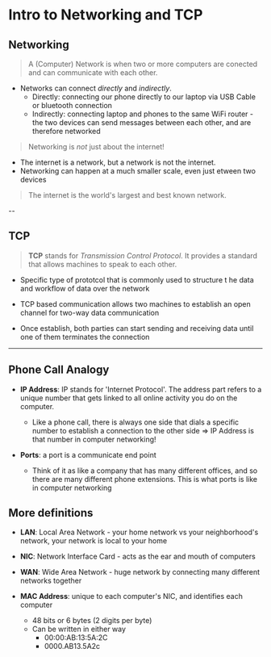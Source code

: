 # Intro to Networking and TCP

## Networking

> A (Computer) Network is when two or more computers are conected and can communicate with each other.

* Networks can connect *directly* and *indirectly*.
  * Directly: connecting our phone directly to our laptop via USB Cable or bluetooth connection
  * Indirectly: connecting laptop and phones to the same WiFi router - the two devices can send messages between each other, and are therefore networked

> Networking is *not* just about the internet!

* The internet is a network, but a network is not the internet.
* Networking can happen at a much smaller scale, even just  etween two devices

> The internet is the world's largest and best known network.

--

## TCP

> **TCP** stands for *Transmission Control Protocol*. It provides a standard that allows machines to speak to each other.

* Specific type of prototcol that is commonly used to structure t he data and workflow of data over the network

* TCP based communication allows two machines to establish an open channel for two-way data communication

* Once establish, both parties can start sending and receiving data until one of them terminates the connection

---

## Phone Call Analogy

* **IP Address**: IP stands for 'Internet Protocol'. The address part refers to a unique number that gets linked to all online activity you do on the computer.
  * Like a phone call, there is always one side that dials a specific number to establish a connection to the other side => IP Address is that number in computer networking!

* **Ports**: a port is a communicate end point
  * Think of it as like a company that has many different offices, and so there are many different phone extensions. This is what ports is like in computer networking

## More definitions

* **LAN**: Local Area Network - your home network vs your neighborhood's network, your network is local to your home

* **NIC**: Network Interface Card - acts as the ear and mouth of computers

* **WAN**: Wide Area Network - huge network by connecting many different networks together

* **MAC Address**: unique to each computer's NIC, and identifies each computer
  * 48 bits or 6 bytes (2 digits per byte)
  * Can be written in either way
    * 00:00:AB:13:5A:2C
    * 0000.AB13.5A2c